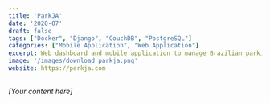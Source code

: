 ```yaml
---
title: 'ParkJA'
date: '2020-07'
draft: false
tags: ["Docker", "Django", "CouchDB", "PostgreSQL"]
categories: ["Mobile Application", "Web Application"]
excerpt: Web dashboard and mobile application to manage Brazilian parkings.
image: '/images/download_parkja.png'
website: https://parkja.com
---
```


_[Your content here]_